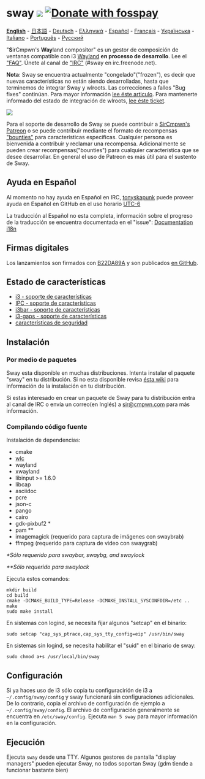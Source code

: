 # sway [![](https://api.travis-ci.org/swaywm/sway.svg)](https://travis-ci.org/swaywm/sway) [![Donate with fosspay](https://drewdevault.com/donate/static/donate-with-fosspay.png)](https://drewdevault.com/donate?project=4)

[**English**](https://github.com/swaywm/sway/blob/master/README.md#sway--) - [日本語](https://github.com/swaywm/sway/blob/master/README.ja.md#sway--) - [Deutsch](https://github.com/swaywm/sway/blob/master/README.de.md#sway--) - [Ελληνικά](https://github.com/swaywm/sway/blob/master/README.el.md#sway--) - [Español](https://github.com/swaywm/sway/blob/master/README.es.md#sway--) - [Français](https://github.com/swaywm/sway/blob/master/README.fr.md#sway--) - [Українська](https://github.com/swaywm/sway/blob/master/README.uk.md#sway--) - [Italiano](https://github.com/swaywm/sway/blob/master/README.it.md#sway--) - [Português](https://github.com/swaywm/sway/blob/master/README.pt.md#sway--) -
[Русский](https://github.com/swaywm/sway/blob/master/README.ru.md#sway--)

"**S**irCmpwn's **Way**land compositor" es un gestor de composición de ventanas
compatible con i3 [Wayland](http://wayland.freedesktop.org/) **en processo de
desarrollo**.
Lee el ["FAQ"](https://github.com/swaywm/sway/wiki). Únete al canal de
["IRC"](http://webchat.freenode.net/?channels=sway&uio=d4) (#sway en
irc.freenode.net).

**Nota**: Sway se encuentra actualmente "congelado"("frozen"), es decir que
nuevas características no están siendo desarrolladas, hasta que terminemos de
integrar Sway y wlroots.
Las correcciones a fallos "Bug fixes" continúan. Para mayor información
[lee éste articulo](https://drewdevault.com/2017/10/09/Future-of-sway.html).
Para mantenerte informado del estado de integración de wlroots, [lee éste
ticket](https://github.com/swaywm/sway/issues/1390).

[![](https://sr.ht/ICd5.png)](https://sr.ht/ICd5.png)


Para el soporte de desarrollo de Sway se puede contribuir a [SirCmpwn's
Patreon](https://patreon.com/sircmpwn) o se puede contribuir mediante el
formato de recompensas ["bounties"](https://github.com/swaywm/sway/issues/986)
para características especificas.
Cualquier persona es bienvenida a contribuir y reclamar una recompensa.
Adicionalmente se pueden crear recompensas("bounties") para cualquier
característica que se desee desarrollar. En general el uso de Patreon es más
útil para el sustento de Sway.

## Ayuda en Español

Al momento no hay ayuda en Español en IRC, [tonyskapunk](https://github.com/tonyskapunk)
puede proveer ayuda en Español en GitHub en el uso horario [UTC-6](https://en.wikipedia.org/wiki/UTC%E2%88%9206:00)

La traducción al Español no esta completa, información sobre el progreso de
la traducción se encuentra documentada en el "issue":
[Documentation i18n](https://github.com/swaywm/sway/issues/1318)

## Firmas digitales

Los lanzamientos son firmados con [B22DA89A](http://pgp.mit.edu/pks/lookup?op=vindex&search=0x52CB6609B22DA89A)
y son publicados [en GitHub](https://github.com/swaywm/sway/releases).

## Estado de características

- [i3 - soporte de características](https://github.com/swaywm/sway/issues/2)
- [IPC - soporte de características](https://github.com/swaywm/sway/issues/98)
- [i3bar - soporte de características](https://github.com/swaywm/sway/issues/343)
- [i3-gaps - soporte de características](https://github.com/swaywm/sway/issues/307)
- [características de seguridad](https://github.com/swaywm/sway/issues/984)

## Instalación

### Por medio de paquetes

Sway esta disponible en muchas distribuciones. Intenta instalar el paquete
"sway" en tu distribución. Si no esta disponible revisa
[ésta wiki](https://github.com/swaywm/sway/wiki/Unsupported-packages)
para información de la instalación en tu distribución.

Si estas interesado en crear un paquete de Sway para tu distribución entra 
al canal de IRC o envía un correo(en Inglés) a sir@cmpwn.com para más
información.

### Compilando código fuente

Instalación de dependencias:

* cmake
* [wlc](https://github.com/Cloudef/wlc)
* wayland
* xwayland
* libinput >= 1.6.0
* libcap
* asciidoc
* pcre
* json-c
* pango
* cairo
* gdk-pixbuf2 *
* pam **
* imagemagick (requerido para captura de imágenes con swaybrab)
* ffmpeg (requerido para captura de video con swaygrab)

_\*Sólo requerido para swaybar, swaybg, and swaylock_

_\*\*Sólo requerido para swaylock_

Ejecuta estos comandos:

    mkdir build
    cd build
    cmake -DCMAKE_BUILD_TYPE=Release -DCMAKE_INSTALL_SYSCONFDIR=/etc ..
    make
    sudo make install

En sistemas con logind, se necesita fijar algunos "setcap" en el binario:

    sudo setcap "cap_sys_ptrace,cap_sys_tty_config=eip" /usr/bin/sway

En sistemas sin logind, se necesita habilitar el "suid" en el binario de sway:

    sudo chmod a+s /usr/local/bin/sway

## Configuración

Si ya haces uso de i3 sólo copia tu configuracirión de i3 a
`~/.config/sway/config` y sway funcionará sin configuraciones adicionales.
De lo contrario, copia el archivo de configuración de ejemplo a
`~/.config/sway/config`. El archivo de configuración generalmente se encuentra
en `/etc/sway/config`.
Ejecuta `man 5 sway` para mayor información en la configuración.

## Ejecución

Ejecuta `sway` desde una TTY. Algunos gestores de pantalla "display managers"
pueden ejecutar Sway, no todos soportan Sway (gdm tiende a funcionar bastante
bien)
